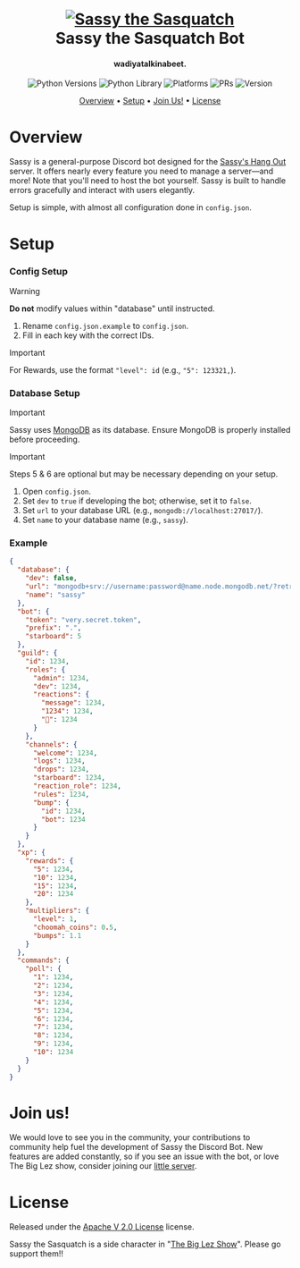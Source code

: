 <h1 align="center">
    <br>
    <a href="https://www.youtube.com/watch?v=9OmR0ypCyOU"><img src="https://i.ytimg.com/vi/QvIgmc2G6lk/maxresdefault.jpg" alt="Sassy the Sasquatch"></a>
    <br>
    Sassy the Sasquatch Bot
    <br>
</h1>

<h4 align="center">wadiyatalkinabeet.</h4>

<p align="center">
    <img alt="Python Versions" src="https://img.shields.io/badge/Python-3.12+-yellow">
    <img alt="Python Library" src="https://img.shields.io/badge/Library-discord.py-blue">
    <img alt="Platforms" src="https://img.shields.io/badge/Platforms-Windows 10 | Windows 11 | Linux (Debian)-green">
    <img alt="PRs" src="https://img.shields.io/badge/PRs-welcome-green">
    <img alt="Version" src="https://img.shields.io/badge/Version-2.4.0-green">
</p>

[//]: # (Quick Menu)

<p align="center">
    <a href="#overview">Overview</a>
    •
    <a href="#setup">Setup</a>
    •
    <a href="#join-us">Join Us!</a>
    •
    <a href="#license">License</a>
</p>

# Overview

Sassy is a general-purpose Discord bot designed for the [Sassy's Hang Out](https://discord.gg/HxFxPF3n25) server. It offers nearly every feature you need to manage a server—and more! Note that you'll need to host the bot yourself. Sassy is built to handle errors gracefully and interact with users elegantly.

Setup is simple, with almost all configuration done in `config.json`.

# Setup

### Config Setup
> [!WARNING]
> **Do not** modify values within "database" until instructed.

1. Rename `config.json.example` to `config.json`.
2. Fill in each key with the correct IDs.

> [!IMPORTANT]
> For Rewards, use the format `"level": id` (e.g., `"5": 123321,`).

### Database Setup

> [!IMPORTANT]
> Sassy uses [MongoDB](https://www.mongodb.com/) as its database. Ensure MongoDB is properly installed before proceeding.

> [!IMPORTANT]
> Steps 5 & 6 are optional but may be necessary depending on your setup.

1. Open `config.json`.
2. Set `dev` to `true` if developing the bot; otherwise, set it to `false`.
3. Set `url` to your database URL (e.g., `mongodb://localhost:27017/`).
4. Set `name` to your database name (e.g., `sassy`).

### Example
```json
{
  "database": {
    "dev": false,
    "url": "mongodb+srv://username:password@name.node.mongodb.net/?retryWrites=true&w=majority&appName=ClusterName",
    "name": "sassy"
  },
  "bot": {
    "token": "very.secret.token",
    "prefix": ".",
    "starboard": 5
  },
  "guild": {
    "id": 1234,
    "roles": {
      "admin": 1234,
      "dev": 1234,
      "reactions": {
        "message": 1234,
        "1234": 1234,
        "🤣": 1234
      }
    },
    "channels": {
      "welcome": 1234,
      "logs": 1234,
      "drops": 1234,
      "starboard": 1234,
      "reaction_role": 1234,
      "rules": 1234,
      "bump": {
        "id": 1234,
        "bot": 1234
      }
    }
  },
  "xp": {
    "rewards": {
      "5": 1234,
      "10": 1234,
      "15": 1234,
      "20": 1234
    },
    "multipliers": {
      "level": 1,
      "choomah_coins": 0.5,
      "bumps": 1.1
    }
  },
  "commands": {
    "poll": {
      "1": 1234,
      "2": 1234,
      "3": 1234,
      "4": 1234,
      "5": 1234,
      "6": 1234,
      "7": 1234,
      "8": 1234,
      "9": 1234,
      "10": 1234
    }
  }
}
```

# Join us!
We would love to see you in the community, your contributions to community help fuel the development of Sassy the Discord Bot. New features are added constantly, so if you see an issue with the bot, or love The Big Lez show, consider joining our [little server](https://discord.gg/HxFxPF3n25).


# License
Released under the [Apache V 2.0 License](LICENSE) license.

Sassy the Sasquatch is a side character in "[The Big Lez Show](https://www.youtube.com/@THEBIGLEZSHOWOFFICIAL)". Please go support them!!
